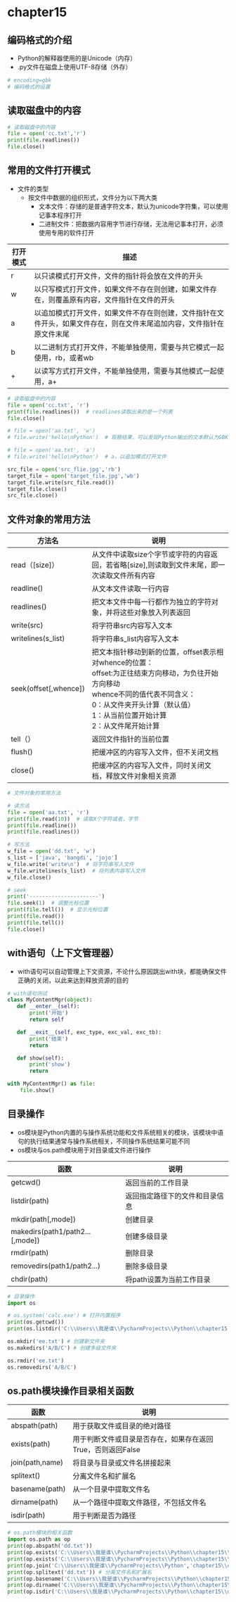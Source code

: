 # chapter15

## 编码格式的介绍

* Python的解释器使用的是Unicode（内存）
* .py文件在磁盘上使用UTF-8存储（外存）

```python
# encoding=gbk
# 编码格式的设置
```



## 读取磁盘中的内容

```python
# 读取磁盘中的内容
file = open('cc.txt','r')
print(file.readlines())
file.close()
```



## 常用的文件打开模式

* 文件的类型
  * 按文件中数据的组织形式，文件分为以下两大类
    * 文本文件：存储的是普通字符文本，默认为unicode字符集，可以使用记事本程序打开
    * 二进制文件：把数据内容用字节进行存储，无法用记事本打开，必须使用专用的软件打开

| 打开模式 | 描述                                                         |
| -------- | ------------------------------------------------------------ |
| r        | 以只读模式打开文件，文件的指针将会放在文件的开头             |
| w        | 以只写模式打开文件，如果文件不存在则创建，如果文件存在，则覆盖原有内容，文件指针在文件的开头 |
| a        | 以追加模式打开文件，如果文件不存在则创建，文件指针在文件开头，如果文件存在，则在文件末尾追加内容，文件指针在原文件末尾 |
| b        | 以二进制方式打开文件，不能单独使用，需要与共它模式一起使用，rb，或者wb |
| +        | 以读写方式打开文件，不能单独使用，需要与其他模式一起使用，a+ |

```python
# 读取磁盘中的内容
file = open('cc.txt', 'r')
print(file.readlines())  # readlines读取出来的是一个列表
file.close()

# file = open('aa.txt', 'w')
# file.write('hello\nPython')  # 观察结果，可以发现Python输出的文本默认为GBK编码

# file = open('aa.txt', 'a')
# file.write('hello\nPython')  # a，以追加模式打开文件

src_file = open('src_flie.jpg','rb')
target_file = open('target_file.jpg','wb')
target_file.write(src_file.read())
target_file.close()
src_file.close()
```



## 文件对象的常用方法

| 方法名                | 说明                                                         |
| --------------------- | ------------------------------------------------------------ |
| read（[size]）        | 从文件中读取size个字节或字符的内容返回，若省略[size],则读取到文件末尾，即一次读取文件所有内容 |
| readline()            | 从文本文件读取一行内容                                       |
| readlines()           | 把文本文件中每一行都作为独立的字符对象，并将这些对象放入列表返回 |
| write(src)            | 将字符串src内容写入文本                                      |
| writelines(s_list)    | 将字符串s_list内容写入文本                                   |
| seek(offset[,whence]) | 把文本指针移动到新的位置，offset表示相对whence的位置：<br />offset:为正往结束方向移动，为负往开始方向移动<br />whence不同的值代表不同含义：<br />0：从文件夹开头计算（默认值）<br />1：从当前位置开始计算<br />2：从文件尾开始计算 |
| tell（）              | 返回文件指针的当前位置                                       |
| flush()               | 把缓冲区的内容写入文件，但不关闭文档                         |
| close()               | 把缓冲区的内容写入文件，同时关闭文档，释放文件对象相关资源   |

```python
# 文件对象的常用方法

# 读方法
file = open('aa.txt', 'r')
print(file.read(10))  # 读取X个字符或者，字节
print(file.readline())
print(file.readlines())

# 写方法
w_file = open('dd.txt', 'w')
s_list = ['java', 'bangdi', 'jojo']
w_file.write('write\n')  # 将字符串写入文件
w_file.writelines(s_list)  # 将列表内容写入文件
w_file.close()

# seek
print('----------------------')
file.seek(1)  # 调整光标位置
print(file.tell())  # 显示光标位置
print(file.read())
print(file.tell())
file.close()
```



## with语句（上下文管理器）

* with语句可以自动管理上下文资源，不论什么原因跳出with块，都能确保文件正确的关闭，以此来达到释放资源的目的

```python
# with语句测试
class MyContentMgr(object):
   def __enter__(self):
       print('开始')
       return self

   def __exit__(self, exc_type, exc_val, exc_tb):
       print('结束')
       return

   def show(self):
       print('show')
       return

with MyContentMgr() as file:
    file.show()
```



## 目录操作

* os模块是Python内置的与操作系统功能和文件系统相关的模块，该模块中语句的执行结果通常与操作系统相关，不同操作系统结果可能不同
* os模块与os.path模块用于对目录或文件进行操作

| 函数                            | 说明                           |
| ------------------------------- | ------------------------------ |
| getcwd()                        | 返回当前的工作目录             |
| listdir(path)                   | 返回指定路径下的文件和目录信息 |
| mkdir(path[,mode])              | 创建目录                       |
| makedirs(path1/path2...[,mode]) | 创建多级目录                   |
| rmdir(path)                     | 删除目录                       |
| removedirs(path1/path2...)      | 删除多级目录                   |
| chdir(path)                     | 将path设置为当前工作目录       |

```python
# 目录操作
import os

# os.system('calc.exe') # 打开内置程序
print(os.getcwd())
print(os.listdir('C:\\Users\\我是谁\\PycharmProjects\\Python\\chapter15'))

os.mkdir('ee.txt') # 创建新文件夹
os.makedirs('A/B/C') # 创建多级文件夹

os.rmdir('ee.txt')
os.removedirs('A/B/C')
```



## os.path模块操作目录相关函数

| 函数            | 说明                                                        |
| --------------- | ----------------------------------------------------------- |
| abspath(path)   | 用于获取文件或目录的绝对路径                                |
| exists(path)    | 用于判断文件或目录是否存在，如果存在返回True，否则返回False |
| join(path,name) | 将目录与目录或文件名拼接起来                                |
| splitext()      | 分离文件名和扩展名                                          |
| basename(path)  | 从一个目录中提取文件名                                      |
| dirname(path)   | 从一个路径中提取文件路径，不包括文件名                      |
| isdir(path)     | 用于判断是否为路径                                          |

```python
# os.path模块的相关函数
import os.path as op
print(op.abspath('dd.txt'))
print(op.exists('C:\\Users\\我是谁\\PycharmProjects\\Python\\chapter15\\dd.txt')) # 判断指定目录下的文件是否存在
print(op.exists('C:\\Users\\我是谁\\PycharmProjects\\Python\\chapter15\\ff.txt'))  # 判断指定目录下的文件是否存在
print(op.join('C:\\Users\\我是谁\\PycharmProjects\\Python','chapter15\\dd.txt')) # 拼接目录路径或者文件名
print(op.splitext('dd.txt')) # 分离文件名和扩展名
print(op.basename('C:\\Users\\我是谁\\PycharmProjects\\Python\\chapter15\\dd.txt'))
print(op.dirname('C:\\Users\\我是谁\\PycharmProjects\\Python\\chapter15\\dd.txt'))
print(op.isdir('C:\\Users\\我是谁\\PycharmProjects\\Python\\chapter15\\dd.txt'))
```


